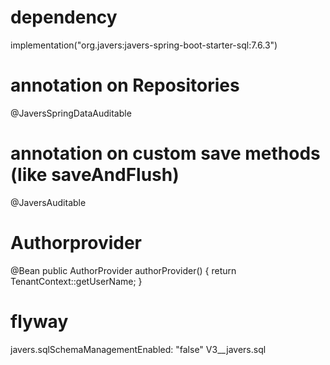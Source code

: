 # dependency
implementation("org.javers:javers-spring-boot-starter-sql:7.6.3")

# annotation on Repositories 
@JaversSpringDataAuditable

# annotation on custom save methods (like saveAndFlush)
@JaversAuditable

# Authorprovider
@Bean
public AuthorProvider authorProvider() { return TenantContext::getUserName; }

# flyway
javers.sqlSchemaManagementEnabled: "false"
V3__javers.sql
